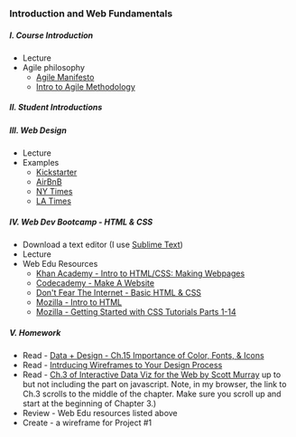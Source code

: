 ### Introduction and Web Fundamentals

##### I. Course Introduction
* Lecture
* Agile philosophy
	* [Agile Manifesto](http://www.agilemanifesto.org)
	* [Intro to Agile Methodology](http://webdesign.tutsplus.com/articles/a-designers-introduction-to-agile-methodology--cms-23349)

##### II. Student Introductions

##### III. Web Design
* Lecture
* Examples
	* [Kickstarter](https://www.kickstarter.com/)
	* [AirBnB](https://www.airbnb.com/)
	* [NY Times](http://www.nytimes.com/)
	* [LA Times](http://www.latimes.com/)

##### IV. Web Dev Bootcamp - HTML & CSS
* Download a text editor (I use [Sublime Text](http://www.sublimetext.com/))
* Lecture
* Web Edu Resources
	* [Khan Academy - Intro to HTML/CSS: Making Webpages](https://www.khanacademy.org/computing/computer-programming/html-css)
	* [Codecademy - Make A Website](https://www.codecademy.com/learn/make-a-website)
	* [Don't Fear The Internet - Basic HTML & CSS](http://www.dontfeartheinternet.com/02-html/)
	* [Mozilla - Intro to HTML](https://developer.mozilla.org/en-US/docs/Web/Guide/HTML/Introduction)
	* [Mozilla - Getting Started with CSS Tutorials Parts 1-14](https://developer.mozilla.org/en-US/docs/Web/Guide/CSS/Getting_started)
	
##### V. Homework
* Read - [Data + Design - Ch.15 Importance of Color, Fonts, & Icons](https://infoactive.co/data-design/ch15)
* Read - [Intrducing Wireframes to Your Design Process](http://webdesign.tutsplus.com/articles/introducing-wireframes-to-your-design-process--webdesign-13284)
* Read - [Ch.3 of Interactive Data Viz for the Web by Scott Murray](http://chimera.labs.oreilly.com/books/1230000000345/index.html) up to but not including the part on javascript. Note, in my browser, the link to Ch.3 scrolls to the middle of the chapter. Make sure you scroll up and start at the beginning of Chapter 3.)
* Review - Web Edu resources listed above
* Create - a wireframe for Project #1
